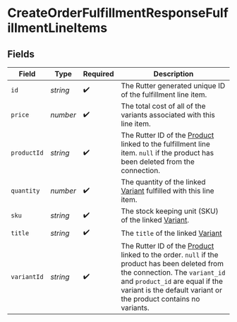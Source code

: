 # CreateOrderFulfillmentResponseFulfillmentLineItems


## Fields

| Field                                                                                                                                                                                                                                                          | Type                                                                                                                                                                                                                                                           | Required                                                                                                                                                                                                                                                       | Description                                                                                                                                                                                                                                                    |
| -------------------------------------------------------------------------------------------------------------------------------------------------------------------------------------------------------------------------------------------------------------- | -------------------------------------------------------------------------------------------------------------------------------------------------------------------------------------------------------------------------------------------------------------- | -------------------------------------------------------------------------------------------------------------------------------------------------------------------------------------------------------------------------------------------------------------- | -------------------------------------------------------------------------------------------------------------------------------------------------------------------------------------------------------------------------------------------------------------- |
| `id`                                                                                                                                                                                                                                                           | *string*                                                                                                                                                                                                                                                       | :heavy_check_mark:                                                                                                                                                                                                                                             | The Rutter generated unique ID of the fulfillment line item.                                                                                                                                                                                                   |
| `price`                                                                                                                                                                                                                                                        | *number*                                                                                                                                                                                                                                                       | :heavy_check_mark:                                                                                                                                                                                                                                             | The total cost of all of the variants associated with this line item.                                                                                                                                                                                          |
| `productId`                                                                                                                                                                                                                                                    | *string*                                                                                                                                                                                                                                                       | :heavy_check_mark:                                                                                                                                                                                                                                             | The Rutter ID of the [Product](/rest/version/products) linked to the fulfillment line item. `null` if the product has been deleted from the connection.                                                                                                        |
| `quantity`                                                                                                                                                                                                                                                     | *number*                                                                                                                                                                                                                                                       | :heavy_check_mark:                                                                                                                                                                                                                                             | The quantity of the linked [Variant](/rest/version/variants) fulfilled with this line item.                                                                                                                                                                    |
| `sku`                                                                                                                                                                                                                                                          | *string*                                                                                                                                                                                                                                                       | :heavy_check_mark:                                                                                                                                                                                                                                             | The stock keeping unit (SKU) of the linked [Variant](/rest/version/variants).                                                                                                                                                                                  |
| `title`                                                                                                                                                                                                                                                        | *string*                                                                                                                                                                                                                                                       | :heavy_check_mark:                                                                                                                                                                                                                                             | The `title` of the linked [Variant](/rest/version/variants)                                                                                                                                                                                                    |
| `variantId`                                                                                                                                                                                                                                                    | *string*                                                                                                                                                                                                                                                       | :heavy_check_mark:                                                                                                                                                                                                                                             | The Rutter ID of the [Product](/rest/version/products) linked to the order. `null` if the product has been deleted from the connection. The `variant_id` and `product_id` are equal if the variant is the default variant or the product contains no variants. |